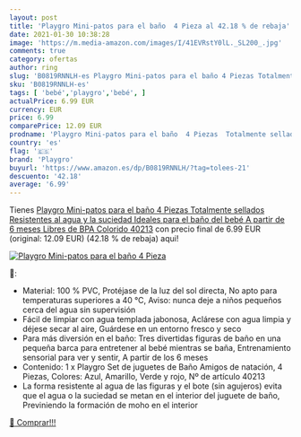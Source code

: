 ```yaml
---
layout: post
title: 'Playgro Mini-patos para el baño  4 Pieza al 42.18 % de rebaja'
date: 2021-01-30 10:38:28
image: 'https://m.media-amazon.com/images/I/41EVRstY0lL._SL200_.jpg'
comments: true
category: ofertas
author: ring
slug: 'B0819RNNLH-es Playgro Mini-patos para el baño 4 Piezas Totalmente...'
sku: 'B0819RNNLH-es'
tags: [ 'bebé','playgro','bebé', ]
actualPrice: 6.99 EUR
currency: EUR
price: 6.99
comparePrice: 12.09 EUR
prodname: 'Playgro Mini-patos para el baño  4 Piezas  Totalmente sellados  Resistentes al agua y la suciedad  Ideales para el baño del bebé  A partir de 6 meses  Libres de BPA  Colorido  40213'
country: 'es'
flag: '🇪🇸'
brand: 'Playgro'
buyurl: 'https://www.amazon.es/dp/B0819RNNLH/?tag=tolees-21'
descuento: '42.18'
average: '6.99'
---
```


Tienes [Playgro Mini-patos para el baño  4 Piezas  Totalmente sellados  Resistentes al agua y la suciedad  Ideales para el baño del bebé  A partir de 6 meses  Libres de BPA  Colorido  40213](https://www.amazon.es/dp/B0819RNNLH/?tag=tolees-21) con precio final de  6.99 EUR (original: 12.09 EUR) (42.18 %  de rebaja) aqui!

[![Playgro Mini-patos para el baño  4 Pieza](https://m.media-amazon.com/images/I/41EVRstY0lL._SL200_.jpg)](https://www.amazon.es/dp/B0819RNNLH/?tag=tolees-21)

🔎:

- Material: 100 % PVC, Protéjase de la luz del sol directa, No apto para temperaturas superiores a 40 °C, Aviso: nunca deje a niños pequeños cerca del agua sin supervisión
- Fácil de limpiar con agua templada jabonosa, Aclárese con agua limpia y déjese secar al aire, Guárdese en un entorno fresco y seco
- Para más diversión en el baño: Tres divertidas figuras de baño en una pequeña barca para entretener al bebé mientras se baña, Entrenamiento sensorial para ver y sentir, A partir de los 6 meses
- Contenido: 1 x Playgro Set de juguetes de Baño Amigos de natación, 4 Piezas, Colores: Azul, Amarillo, Verde y rojo, Nº de artículo 40213
- La forma resistente al agua de las figuras y el bote (sin agujeros) evita que el agua o la suciedad se metan en el interior del juguete de baño, Previniendo la formación de moho en el interior

[🛒 Comprar!!!](https://www.amazon.es/dp/B0819RNNLH/?tag=tolees-21)
